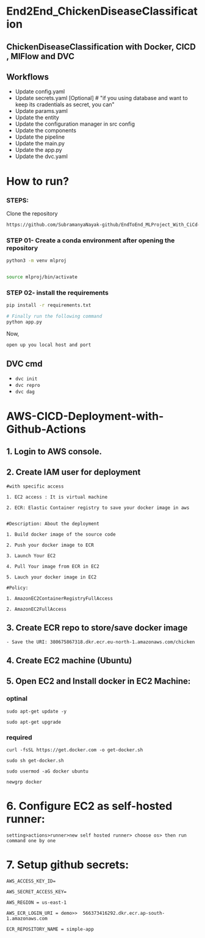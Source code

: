 # End2End_ChickenDiseaseClassification

## ChickenDiseaseClassification with Docker, CICD , MlFlow and DVC

## Workflows

- Update config.yaml
- Update secrets.yaml [Optional] # "if you using database and want 
                                    to keep its cradentials as secret, you can"
- Update params.yaml
- Update the entity
- Update the configuration manager in src config
- Update the components
- Update the pipeline
- Update the main.py
- Update the app.py
- Update the dvc.yaml


# How to run?
### STEPS:

Clone the repository

```bash
https://github.com/SubramanyaNayak-github/EndToEnd_MLProject_With_CiCd-Docker

```
### STEP 01- Create a conda environment after opening the repository

```bash
python3 -m venv mlproj
```

```bash

source mlproj/bin/activate
```

### STEP 02- install the requirements
```bash
pip install -r requirements.txt
```


```bash
# Finally run the following command
python app.py
```

Now,
```bash
open up you local host and port
```



## DVC cmd
- `dvc init`
- `dvc repro`
- `dvc dag`


# AWS-CICD-Deployment-with-Github-Actions

## 1. Login to AWS console.

## 2. Create IAM user for deployment

	#with specific access

	1. EC2 access : It is virtual machine

	2. ECR: Elastic Container registry to save your docker image in aws


	#Description: About the deployment

	1. Build docker image of the source code

	2. Push your docker image to ECR

	3. Launch Your EC2 

    4. Pull Your image from ECR in EC2

	5. Lauch your docker image in EC2

	#Policy:

	1. AmazonEC2ContainerRegistryFullAccess

	2. AmazonEC2FullAccess

	
## 3. Create ECR repo to store/save docker image
    - Save the URI: 380675867318.dkr.ecr.eu-north-1.amazonaws.com/chicken

	
## 4. Create EC2 machine (Ubuntu) 

## 5. Open EC2 and Install docker in EC2 Machine:


###      optinal

	sudo apt-get update -y

	sudo apt-get upgrade
	
###      required

	curl -fsSL https://get.docker.com -o get-docker.sh

	sudo sh get-docker.sh

	sudo usermod -aG docker ubuntu

	newgrp docker


# 6. Configure EC2 as self-hosted runner:
    setting>actions>runner>new self hosted runner> choose os> then run command one by one


# 7. Setup github secrets:

    AWS_ACCESS_KEY_ID=

    AWS_SECRET_ACCESS_KEY=

    AWS_REGION = us-east-1

    AWS_ECR_LOGIN_URI = demo>>  566373416292.dkr.ecr.ap-south-1.amazonaws.com

    ECR_REPOSITORY_NAME = simple-app